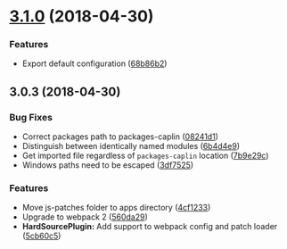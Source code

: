 <a name="3.1.0"></a>
# [3.1.0](https://github.com/caplin/patch-loader/compare/patch-loader@3.0.3...patch-loader@3.1.0) (2018-04-30)


### Features

* Export default configuration ([68b86b2](https://github.com/caplin/patch-loader/commit/68b86b2))



<a name="3.0.3"></a>
## 3.0.3 (2018-04-30)


### Bug Fixes

* Correct packages path to packages-caplin ([08241d1](https://github.com/caplin/patch-loader/commit/08241d1))
* Distinguish between identically named modules ([6b4d4e9](https://github.com/caplin/patch-loader/commit/6b4d4e9))
* Get imported file regardless of `packages-caplin` location ([7b9e29c](https://github.com/caplin/patch-loader/commit/7b9e29c))
* Windows paths need to be escaped ([3df7525](https://github.com/caplin/patch-loader/commit/3df7525))


### Features

* Move js-patches folder to apps directory ([4cf1233](https://github.com/caplin/patch-loader/commit/4cf1233))
* Upgrade to webpack 2 ([560da29](https://github.com/caplin/patch-loader/commit/560da29))
* **HardSourcePlugin:** Add support to webpack config and patch loader ([5cb60c5](https://github.com/caplin/patch-loader/commit/5cb60c5))



